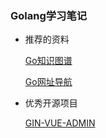 ### Golang学习笔记

+ 推荐的资料

    [Go知识图谱](https://www.processon.com/view/link/5a9ba4c8e4b0a9d22eb3bdf0#map)
    
    [Go网址导航](https://kotlintc.com/)
   

+ 优秀开源项目

    [GIN-VUE-ADMIN](https://github.com/flipped-aurora/gin-vue-admin)
